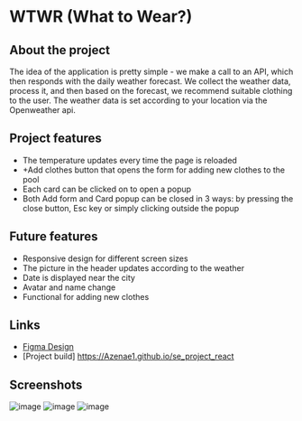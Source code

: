 # WTWR (What to Wear?)

## About the project

The idea of the application is pretty simple - we make a call to an API, which then responds with the daily weather forecast. We collect the weather data, process it, and then based on the forecast, we recommend suitable clothing to the user.
The weather data is set according to your location via the Openweather api.

## Project features

- The temperature updates every time the page is reloaded
- +Add clothes button that opens the form for adding new clothes to the pool
- Each card can be clicked on to open a popup
- Both Add form and Card popup can be closed in 3 ways: by pressing the close button, Esc key or simply clicking outside the popup

## Future features

- Responsive design for different screen sizes
- The picture in the header updates according to the weather
- Date is displayed near the city
- Avatar and name change
- Functional for adding new clothes

## Links

- [Figma Design](https://www.figma.com/file/DTojSwldenF9UPKQZd6RRb/Sprint-10%3A-WTWR)
- [Project build] https://Azenae1.github.io/se_project_react

## Screenshots
![image](https://github.com/Azenae1/se_project_react/assets/139771209/a339fc6e-0415-4dc4-9777-f854bc7d5acc)
![image](https://github.com/Azenae1/se_project_react/assets/139771209/338dd645-3a41-4d16-a692-e7824a5b0e94)
![image](https://github.com/Azenae1/se_project_react/assets/139771209/69397991-4440-4c6f-91a8-4c9a1eead839)



